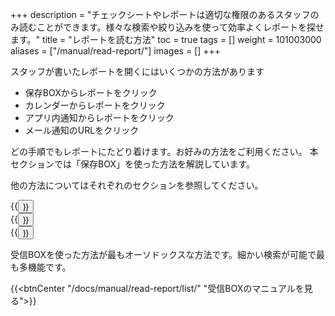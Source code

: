 +++
description = "チェックシートやレポートは適切な権限のあるスタッフのみ読むことができます。様々な検索や絞り込みを使って効率よくレポートを探せます。"
title = "レポートを読む方法"
toc = true
tags = []
weight = 101003000
aliases = ["/manual/read-report/"]
images = []
+++


スタッフが書いたレポートを開くにはいくつかの方法があります

- 保存BOXからレポートをクリック
- カレンダーからレポートをクリック
- アプリ内通知からレポートをクリック
- メール通知のURLをクリック

どの手順でもレポートにたどり着けます。お好みの方法をご利用ください。
本セクションでは「保存BOX」を使った方法を解説しています。

他の方法についてはそれぞれのセクションを参照してください。

<div class="row justify-content-center mt-5">
<div class="col-sm-16 col-md-5">{{<button "/docs/manual/calendar/_about/" "カレンダーでレポートを読む">}}</div>
<div class="col-sm-16 col-md-5">{{<button "/docs/manual/notice/app/" "通知でレポートを読む">}}</div>
<div class="col-sm-16 col-md-5">{{<button "/docs/manual/notice/email/" "メール通知でレポートを読む">}}</div>
</div>

受信BOXを使った方法が最もオーソドックスな方法です。細かい検索が可能で最も多機能です。

{{<btnCenter "/docs/manual/read-report/list/" "受信BOXのマニュアルを見る">}}
